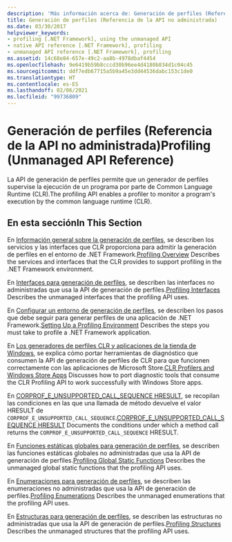 ```yaml
---
description: 'Más información acerca de: Generación de perfiles (Referencia de la API no administrada)'
title: Generación de perfiles (Referencia de la API no administrada)
ms.date: 03/30/2017
helpviewer_keywords:
- profiling [.NET Framework], using the unmanaged API
- native API reference [.NET Framework], profiling
- unmanaged API reference [.NET Framework], profiling
ms.assetid: 14c68e84-657e-49c2-aa8b-4978dbaf4454
ms.openlocfilehash: 9e6419b59b8cccd30b96ee4d4180b834d1c04c45
ms.sourcegitcommit: ddf7edb67715a5b9a45e3dd44536dabc153c1de0
ms.translationtype: HT
ms.contentlocale: es-ES
ms.lasthandoff: 02/06/2021
ms.locfileid: "99736809"
---
```

# <a name="profiling-unmanaged-api-reference"></a><span data-ttu-id="ebd0a-103">Generación de perfiles (Referencia de la API no administrada)</span><span class="sxs-lookup"><span data-stu-id="ebd0a-103">Profiling (Unmanaged API Reference)</span></span>

<span data-ttu-id="ebd0a-104">La API de generación de perfiles permite que un generador de perfiles supervise la ejecución de un programa por parte de Common Language Runtime (CLR).</span><span class="sxs-lookup"><span data-stu-id="ebd0a-104">The profiling API enables a profiler to monitor a program's execution by the common language runtime (CLR).</span></span>

## <a name="in-this-section"></a><span data-ttu-id="ebd0a-105">En esta sección</span><span class="sxs-lookup"><span data-stu-id="ebd0a-105">In This Section</span></span>

 <span data-ttu-id="ebd0a-106">En [Información general sobre la generación de perfiles](profiling-overview.md), se describen los servicios y las interfaces que CLR proporciona para admitir la generación de perfiles en el entorno de .NET Framework.</span><span class="sxs-lookup"><span data-stu-id="ebd0a-106">[Profiling Overview](profiling-overview.md) Describes the services and interfaces that the CLR provides to support profiling in the .NET Framework environment.</span></span>

 <span data-ttu-id="ebd0a-107">En [Interfaces para generación de perfiles](profiling-interfaces.md), se describen las interfaces no administradas que usa la API de generación de perfiles.</span><span class="sxs-lookup"><span data-stu-id="ebd0a-107">[Profiling Interfaces](profiling-interfaces.md) Describes the unmanaged interfaces that the profiling API uses.</span></span>

 <span data-ttu-id="ebd0a-108">En [Configurar un entorno de generación de perfiles](setting-up-a-profiling-environment.md), se describen los pasos que debe seguir para generar perfiles de una aplicación de .NET Framework.</span><span class="sxs-lookup"><span data-stu-id="ebd0a-108">[Setting Up a Profiling Environment](setting-up-a-profiling-environment.md) Describes the steps you must take to profile a .NET Framework application.</span></span>

 <span data-ttu-id="ebd0a-109">En [Los generadores de perfiles CLR y aplicaciones de la tienda de Windows](clr-profilers-and-windows-store-apps.md), se explica cómo portar herramientas de diagnóstico que consumen la API de generación de perfiles de CLR para que funcionen correctamente con las aplicaciones de Microsoft Store.</span><span class="sxs-lookup"><span data-stu-id="ebd0a-109">[CLR Profilers and Windows Store Apps](clr-profilers-and-windows-store-apps.md) Discusses how to port diagnostic tools that consume the CLR Profiling API to work successfully with Windows Store apps.</span></span>

 <span data-ttu-id="ebd0a-110">En [CORPROF_E_UNSUPPORTED_CALL_SEQUENCE HRESULT](corprof-e-unsupported-call-sequence-hresult.md), se recopilan las condiciones en las que una llamada de método devuelve el valor HRESULT de `CORPROF_E_UNSUPPORTED_CALL_SEQUENCE`.</span><span class="sxs-lookup"><span data-stu-id="ebd0a-110">[CORPROF_E_UNSUPPORTED_CALL_SEQUENCE HRESULT](corprof-e-unsupported-call-sequence-hresult.md) Documents the conditions under which a method call returns the `CORPROF_E_UNSUPPORTED_CALL_SEQUENCE` HRESULT.</span></span>

 <span data-ttu-id="ebd0a-111">En [Funciones estáticas globales para generación de perfiles](profiling-global-static-functions.md), se describen las funciones estáticas globales no administradas que usa la API de generación de perfiles.</span><span class="sxs-lookup"><span data-stu-id="ebd0a-111">[Profiling Global Static Functions](profiling-global-static-functions.md) Describes the unmanaged global static functions that the profiling API uses.</span></span>

 <span data-ttu-id="ebd0a-112">En [Enumeraciones para generación de perfiles](profiling-enumerations.md), se describen las enumeraciones no administradas que usa la API de generación de perfiles.</span><span class="sxs-lookup"><span data-stu-id="ebd0a-112">[Profiling Enumerations](profiling-enumerations.md) Describes the unmanaged enumerations that the profiling API uses.</span></span>

 <span data-ttu-id="ebd0a-113">En [Estructuras para generación de perfiles](profiling-structures.md), se describen las estructuras no administradas que usa la API de generación de perfiles.</span><span class="sxs-lookup"><span data-stu-id="ebd0a-113">[Profiling Structures](profiling-structures.md) Describes the unmanaged structures that the profiling API uses.</span></span>

